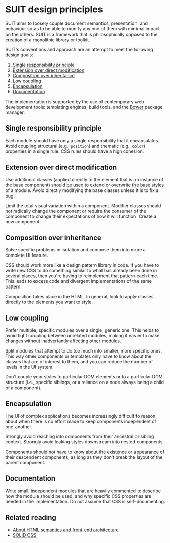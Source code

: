 # SUIT design principles

SUIT aims to loosely couple document semantics, presentation, and behaviour so
as to be able to modify any one of them with minimal impact on the others. SUIT
is a framework that is philosophically opposed to the creation of a monolithic
library or toolkit.

SUIT's conventions and approach are an attempt to meet the following design goals:

1. [Single responsibility principle](#single-responsibility-principle)
2. [Extension over direct modification](#extension)
3. [Composition over inheritance](#composition)
4. [Low coupling](#low-coupling)
5. [Encapsulation](#encapsulation)
6. [Documentation](#documentation)

The implementation is supported by the use of contemporary web development
tools: templating engines, build tools, and the [Bower](http://bower.io/)
package manager.


<a name="single-responsibility-principle"></a>
## Single responsibility principle

Each module should have only a single responsibility that it encapsulates.
Avoid coupling structural (e.g., `position`) and thematic (e.g., `color`)
properties in a single rule. CSS rules should have a high cohesion.


<a name="extension"></a>
## Extension over direct modification

Use additional classes (applied directly to the element that is an instance of
the base component) should be used to extend or overwrite the base styles of a
module. Avoid directly modifying the base classes unless it is to fix a bug.

Limit the total visual variation within a component. Modifier classes should
not radically change the component or require the consumer of the component to
change their expectations of how it will function. Create a new component.


<a name="composition"></a>
## Composition over inheritance

Solve specific problems in isolation and compose them into more a complete UI
feature.

CSS should work more like a design pattern library in code. If you have to
write new CSS to do something similar to what has already been done in several
places, then you're having to reimplement that pattern each time. This leads to
excess code and divergent implementations of the same pattern.

Composition takes place in the HTML. In general, look to apply classes directly
to the elements you want to style.


<a name="coupling"></a>
## Low coupling

Prefer multiple, specific modules over a single, generic one. This helps to
avoid tight coupling between unrelated modules, making it easier to make
changes without inadvertantly affecting other modules.

Split modules that attempt to do too much into smaller, more specific ones.
This way other components or templates only have to know about the classes that
are of interest to them, and you can reduce the number of levels in the UI
system.

Don't couple your styles to particular DOM elements or to a particular DOM
structure (i.e., specific siblings, or a reliance on a node always being a
child of a component).


<a name="encapsulation"></a>
## Encapsulation

The UI of complex applications becomes increasingly difficult to reason about
when there is no effort made to keep components independent of one-another.

Strongly avoid reaching into components from their ancestral or sibling
context. Strongly avoid leaking styles downstream into nested components.

Components should not have to know about the existence or appearance of their
descendent components, as long as they don't break the layout of the parent
component.


<a name="documentation"></a>
## Documentation

Write small, independent modules that are heavily commented to describe how the
module should be used, and why specific CSS properties are needed in the
implementation. Do not assume that CSS is self-documenting.


## Related reading

* [About HTML semantics and front-end architecture](http://nicolasgallagher.com/about-html-semantics-front-end-architecture/)
* [SOLID CSS](http://blog.millermedeiros.com/solid-css/)

